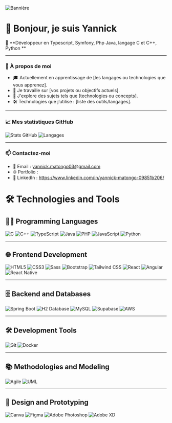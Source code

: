 ![Bannière](https://github.com/YannickMatongo/image/blob/main/Designer%20(1).png?raw=true)
# 👋 Bonjour, je suis Yannick

🌟 **Développeur en Typescript, Symfony, Php Java, langage C et C++, Python  **

---

### 📖 À propos de moi
- 🎓 Actuellement en apprentissage de [les langages ou technologies que vous apprenez].
- 🚀 Je travaille sur [vos projets ou objectifs actuels].
- 🌱 J'explore des sujets tels que [technologies ou concepts].
- 🛠️ Technologies que j’utilise : [liste des outils/langages].


---

### 📈 Mes statistiques GitHub
![Stats GitHub](https://github-readme-stats.vercel.app/api?username=YannickMatongo&show_icons=true&theme=radical)
![Langages](https://github-readme-stats.vercel.app/api/top-langs/?username=YannickMatongo&layout=compact&theme=radical)

---

### 📫 Contactez-moi
- 📧 Email : yannick.matongo03@gmail.com
- 🌐 Portfolio : 
- 🔗 LinkedIn : https://www.linkedin.com/in/yannick-matongo-09851b206/
  


# 🛠️ Technologies and Tools

## 🧑‍💻 Programming Languages
![C](https://img.shields.io/badge/-C-A8B9CC?logo=c&logoColor=white)
![C++](https://img.shields.io/badge/-C++-00599C?logo=c%2B%2B&logoColor=white)
![TypeScript](https://img.shields.io/badge/-TypeScript-3178C6?logo=typescript&logoColor=white)
![Java](https://img.shields.io/badge/-Java-007396?logo=java&logoColor=white)
![PHP](https://img.shields.io/badge/-PHP-777BB4?logo=php&logoColor=white)
![JavaScript](https://img.shields.io/badge/-JavaScript-F7DF1E?logo=javascript&logoColor=black)
![Python](https://img.shields.io/badge/-Python-3776AB?logo=python&logoColor=white)

---

## 🌐 Frontend Development
![HTML5](https://img.shields.io/badge/-HTML5-E34F26?logo=html5&logoColor=white)
![CSS3](https://img.shields.io/badge/-CSS3-1572B6?logo=css3&logoColor=white)
![Sass](https://img.shields.io/badge/-Sass-CC6699?logo=sass&logoColor=white)
![Bootstrap](https://img.shields.io/badge/-Bootstrap-7952B3?logo=bootstrap&logoColor=white)
![Tailwind CSS](https://img.shields.io/badge/-Tailwind%20CSS-06B6D4?logo=tailwindcss&logoColor=white)
![React](https://img.shields.io/badge/-React-61DAFB?logo=react&logoColor=black)
![Angular](https://img.shields.io/badge/-Angular-DD0031?logo=angular&logoColor=white)
![React Native](https://img.shields.io/badge/-React%20Native-61DAFB?logo=react&logoColor=black)

---

## 🗄️ Backend and Databases
![Spring Boot](https://img.shields.io/badge/-Spring%20Boot-6DB33F?logo=springboot&logoColor=white)
![H2 Database](https://img.shields.io/badge/-H2-007396?logo=h2&logoColor=white)
![MySQL](https://img.shields.io/badge/-MySQL-4479A1?logo=mysql&logoColor=white)
![Supabase](https://img.shields.io/badge/-Supabase-3ECF8E?logo=supabase&logoColor=white)
![AWS](https://img.shields.io/badge/-AWS-232F3E?logo=amazonaws&logoColor=white)

---

## 🛠️ Development Tools
![Git](https://img.shields.io/badge/-Git-F05032?logo=git&logoColor=white)
![Docker](https://img.shields.io/badge/-Docker-2496ED?logo=docker&logoColor=white)

---

## 📚 Methodologies and Modeling
![Agile](https://img.shields.io/badge/-Agile-0078D7?logo=scrumalliance&logoColor=white)
![UML](https://img.shields.io/badge/-UML-6E4C13?logo=uml&logoColor=white)

---

## 🎨 Design and Prototyping
![Canva](https://img.shields.io/badge/-Canva-00C4CC?logo=canva&logoColor=white)
![Figma](https://img.shields.io/badge/-Figma-F24E1E?logo=figma&logoColor=white)
![Adobe Photoshop](https://img.shields.io/badge/-Adobe%20Photoshop-31A8FF?logo=adobephotoshop&logoColor=white)
![Adobe XD](https://img.shields.io/badge/-Adobe%20XD-FF61F6?logo=adobexd&logoColor=white)





